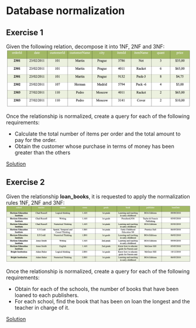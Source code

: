 # Database normalization
## Exercise 1
Given the following relation, decompose it into 1NF, 2NF and 3NF:
![relation](./relation.png)

Once the relationship is normalized, create a query for each of the following requirements:
- Calculate the total number of items per order and the total amount to pay for the order.
- Obtain the customer whose purchase in terms of money has been greater than the others
  
[Solution](./ex1.sql)

## Exercise 2
Given the relationship **loan_books**, it is requested to apply the normalization rules 1NF, 2NF and 3NF:
![relation](./relation2.png)

Once the relationship is normalized, create a query for each of the following requirements:
- Obtain for each of the schools, the number of books that have been loaned to each publishers.
- For each school, find the book that has been on loan the longest and the teacher in charge of it.

[Solution](./ex2.sql)
